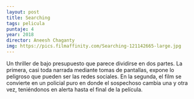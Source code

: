 ```yaml
---
layout: post
title: Searching
tags: pelicula
puntaje: 4
year: 2018
director: Aneesh Chaganty
img: https://pics.filmaffinity.com/Searching-121142665-large.jpg
---
```


Un thriller de bajo presupuesto que parece dividirse en dos partes. La primera, casi toda narrada mediante tomas de pantallas, expone lo peligroso que pueden ser las redes sociales. En la segunda, el film se convierte en un policial puro en donde el sospechoso cambia una y otra vez, teniéndonos en alerta hasta el final de la película.

  
